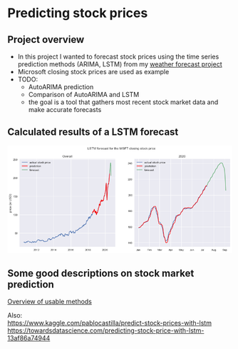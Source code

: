 # Predicting stock prices

## Project overview
* In this project I wanted to forecast stock prices using the time series prediction methods (ARIMA, LSTM) from my [weather forecast project](https://github.com/Olhaau/weather_forecast_trier)
* Microsoft closing stock prices are used as example
* TODO:
  * AutoARIMA prediction
  * Comparison of AutoARIMA and LSTM
  * the goal is a tool that gathers most recent stock market data and make accurate forecasts

## Calculated results of a LSTM forecast
 ![stock_prediction](https://github.com/Olhaau/stock_price_prediction/blob/master/MSFT_stock_prediction.png)
 
## Some good descriptions on stock market prediction
[Overview of usable methods](https://www.analyticsvidhya.com/blog/2018/10/predicting-stock-price-machine-learningnd-deep-learning-techniques-python/)

Also:  
https://www.kaggle.com/pablocastilla/predict-stock-prices-with-lstm  
https://towardsdatascience.com/predicting-stock-price-with-lstm-13af86a74944
